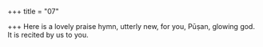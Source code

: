 +++
title = "07"

+++
Here is a lovely praise hymn, utterly new, for you, Pūṣan, glowing god. It is recited by us to you.